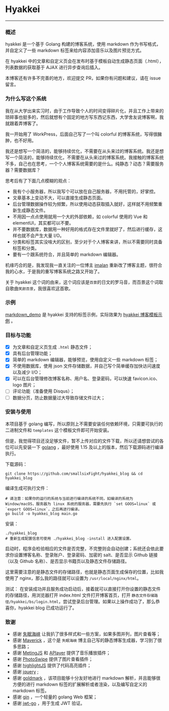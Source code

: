 # Hyakkei

--- 

### 概述
hyakkei 是一个基于 Golang 构建的博客系统，使用 markdown 作为书写格式，并自定义了一些 markdown 标签来给内容添加音乐以及图片预览方式。

在 hyakkei 中的文章和自定义页会在发布时基于模板自动生成静态页面（.html），列表数据的获取基于 AJAX 进行异步查询后插入。

本博客还有许多不完善的地方，欢迎提交 PR，如果你有问题和建议，请在 issue 留言。

### 为什么写这个系统
我在从大学出来实习时，由于工作导致个人的时间变得碎片化，并且工作上带来的琐碎事也挺多的，然后就想有个固定的地方写东西记东西，大学舍友说博客啊，我就跟着弄博客了。

我一开始用了 WorkPress，后面自己写了一个叫 colorful 的博客系统，写得很臃肿，也不好用。

我还是想写一个简洁的，能够持续优化，不需要在从头来过的博客系统。我还是想写一个简洁的，能够持续优化，不需要在从头来过的博客系统。我接触的博客系统不多，自己也在思考，一个个人博客系统需要的是什么。纯静态？动态？需要服务器？需要数据库？

思考后有了下面几点模糊的观点：

- 我有个小服务器，所以我写个可以放在自己服务器，不用托管的，好掌控。
- 文章基本上变动不大，可以直接生成静态页面。
- 后台管理数据操作较为频繁，所以使用动态获取插入就好，这样就不用频繁重新生成静态文件。
- 不用因一点点使用就用一个大的外部依赖，如 colorful 使用的 Vue 和 elementUI，其实都可以不要。 
- 并不要数据库，数据用一种好用的格式存在文件里就好了，然后进行缓存，这样也就不会产生大量 I/O。
- 分类和标签其实没啥大的区别，至少对于个人博客来讲，所以不需要同时具备标签和分类。
- 要有一个跟系统符合，并且简单的 markdown 编辑器。

机缘巧合的是，我发现我一直关注的一位博主 [imalan](https://blog.imalan.cn/) 重新改了博客主题，很符合我的心水，于是我的重写博客系统之路又开始了。

关于 hyakkei 这个词的由来，这个词应该是`百景`的日文的罗马音，而百景这个词取自歌曲`笑颜百景`，我很喜欢这首歌。

### 示例
[markdown_demo](markdown_demo.md) 是 hyakkei 支持的标签示例，实际效果为 [hyakkei 博客模板示例](https://blog.lamlake.com/hyakkei-blog-example.html) 。

### 目标与功能
- [x] 为文章和自定义页生成 `.html` 静态文件；
- [x] 具有后台管理功能；
- [x] 简单的 markdown 编辑器，能够预览，使用自定义一些 markdown 标签；
- [x] 不使用数据库，使用 json 文件存储数据，并自己写个简单缓存加快访问速度以及减少 I/O；
- [x] 可以在后台管理修改博客名称、用户名、登录密码，可以快速 favicon.ico、logo 图片；
- [ ] 评论功能（准备使用 Disqus）；
- [ ] 数据分页，防止数据量过大导致存储文件过大；

### 安装与使用
本项目基于 golang 编写，所以原则上不需要安装任何依赖环境，只需要可执行的二进制文件和 `templates` 这个模板文件即可开始安装。

但是，我觉得项目还没足够文件，暂不上传对应的文件下载，所以还请想尝试的各位可以先安装一下 [golang](https://golang.org/) ，最好使用 1.15 及以上的版本，然后下载源码进行编译执行。

下载源码：
```shell
git clone https://github.com/smallsixFight/hyakkei_blog && cd hyakkei_blog
```
编译生成可执行文件：
```shell
# 请注意：如果你的运行的系统与当前进行编译的系统不同，如编译的系统为 Window/macOS，服务器为 linux 系统的服务器，需要先执行 `set GOOS=linux` 或 `export GOOS=linux`，之后再进行编译。
go build -o hyakkei_blog main.go
```

安装：
```shell
./hyakkei_blog
# 重新生成配置信息可使用 ./hyakkei_blog -install 进入配置设置。
```

启动时，程序会检验相应的文件是否完整，不完整则会自动创建；系统还会依此要求你设置博客名称、登录账户、登录密码、加密的 salt、是否显示 Github 链接（以及 Github 名称）、是否显示书籍页以及静态文件存储路径。

这里需要注意的是静态文件的存储路径，也就是静态页面生成保存的位置，比如我使用了 nginx，那么我的路径就可以设置为 `/usr/local/nginx/html`。

测试：
在安装成功并且服务成功启动后，接着就可以直接打开你设置的静态文件的存储路径，用浏览器打开 index.html 文件打开博客首页，打开 `静态文件存储路径/hyakkei/bs/login.html`，尝试登录后台管理。如果以上操作成功了，那么恭喜你，hyakkei blog 已成功运行了。


### 致谢
- 感谢 [失眠海峡](https://blog.imalan.cn/) 让我扒了很多样式和一些方案，如果多图并列，图片查看等；
- 感谢 [Maverick](https://github.com/AlanDecode/Maverick) ，这个是 `失眠海峡` 博主自己写的静态博客生成器，学习到了很多思路；
- 感谢 [MetingJS](https://github.com/metowolf/MetingJS) 和 [APlayer](https://github.com/DIYgod/APlayer) 提供了音乐播放插件；
- 感谢 [PhotoSwipe](https://github.com/dimsemenov/PhotoSwipe) 提供了图片查看插件；
- 感谢 [highlightJS](https://github.com/highlightjs/highlight.js) 提供了代码高亮插件；
- 感谢 [jquery](https://github.com/jquery/jquery) ;
- 感谢 [goldmark](https://github.com/yuin/goldmark) ，该项目能够十分友好地进行 markdown 解析，并且能够很方便的进行 markdown 标签的扩展解析或者渲染，以及编写自定义的 markdown 标签。
- 感谢 [gin](https://github.com/gin-gonic/gin) ，一个轻量的 golang Web 框架；
- 感谢 [jwt-go](https://github.com/dgrijalva/jwt-go) ，用于生成 JWT 验证。